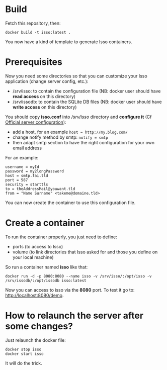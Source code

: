 # Build

Fetch this repository, then:

    docker build -t isso:latest .

You now have a kind of template to generate Isso containers.

# Prerequisites

Now you need some directories so that you can customize your Isso application (change server config, etc.): 

  * /srv/isso: to contain the configuration file (NB: docker user should have **read access** on this directory)
  * /srv/issodb: to contain the SQLite DB files (NB: docker user should have **write access** on this directory)

You should copy **isso.conf** into */srv/isso* directory and **configure it** (Cf [Official server configuration](http://posativ.org/isso/docs/configuration/server/)):

  * add a host, for an example `host = http://my.blog.com/`
  * change notify method by smtp: `notify = smtp`
  * then adapt smtp section to have the right configuration for your own email address

For an example:

    username = myId
    password = my2longPassword
    host = smtp.fai.tld
    port = 587
    security = starttls
    to = theAddressMail@youwant.tld
    from = "Name Surname" <takeme@domaine.tld>

You can now create the container to use this configuration file.

# Create a container

To run the container properly, you just need to define:

  * ports (to access to Isso)
  * volume (to link directories that Isso asked for and those you define on your local machine)

So run a container named **isso** like that: 

    docker run -d -p 8080:8080 --name isso -v /srv/isso/:/opt/isso -v /srv/issodb/:/opt/issodb isso:latest

Now you can access to isso via the **8080** port. To test it go to: [http://localhost:8080/demo](http://localhost:8080/demo).

# How to relaunch the server after some changes?

Just relaunch the docker file:

    docker stop isso
    docker start isso

It will do the trick.
